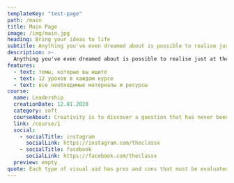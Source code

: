 ```yaml
---
templateKey: "test-page"
path: /main
title: Main Page
image: /img/main.jpg
heading: Bring your ideas to life
subtitle: Anything you've even dreamed about is possible to realise just at the moment when you decided to win.
description: >-
  Anything you've even dreamed about is possible to realise just at the moment when you decided to win.
features:
  - text: темы, которые вы ищите
  - text: 12 уроков в каждом курсе
  - text: все необходимые материалы и ресурсы
course:
  name: Leadership
  creationDate: 12.01.2020
  category: soft
  courseAbout: Creativity is to discover a question that has never been asked. If one brings up an idiosyncratic question, the answer he gives will necessarily be unique as well.
  link: /course/1
  social:
    - socialTitle: instagram
      socialLink: https://instagram.com/theclassx
    - socialTitle: facebook
      socialLink: https://facebook.com/theclassx
  preview: empty
quote: Each type of visual aid has pros and cons that must be evaluated to ensure it will be beneficial to the overall presentation. Before incorporating visual aids into speeches, the speaker should understand that if used incorrectly, the visual will not be an aid, but a distraction.
---
```

